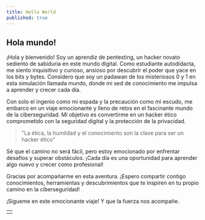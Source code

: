```yaml
---
title: Hello World
published: true
---
```


## Hola mundo!

¡Hola y bienvenido! Soy un aprendiz de pentesting, un hacker novato sediento de sabiduría en este mundo digital. Como estudiante autodidacta, me siento inquisitivo y curioso, ansioso por descubrir el poder que yace en los bits y bytes. Considero que soy un padawan de los misteriosos 0 y 1 en esta simulación llamada mundo, donde mi sed de conocimiento me impulsa a aprender y crecer cada día.

Con solo el ingenio como mi espada y la precaución como mi escudo, me embarco en un viaje emocionante y lleno de retos en el fascinante mundo de la ciberseguridad. Mi objetivo es convertirme en un hacker ético comprometido con la seguridad digital y la protección de la privacidad.

> "La ética, la humildad y el conocimiento son la clave para ser un hacker ético"

Sé que el camino no será fácil, pero estoy emocionado por enfrentar desafíos y superar obstáculos. ¡Cada día es una oportunidad para aprender algo nuevo y crecer como profesional!

Gracias por acompañarme en esta aventura. ¡Espero compartir contigo conocimientos, herramientas y descubrimientos que te inspiren en tu propio camino en la ciberseguridad!

¡Sígueme en este emocionante viaje! Y que la fuerza nos acompañe.

|   |
|:--|
|   |
